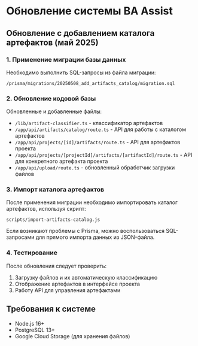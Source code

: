 # Обновление системы BA Assist

## Обновление с добавлением каталога артефактов (май 2025)

### 1. Применение миграции базы данных

Необходимо выполнить SQL-запросы из файла миграции:
```
/prisma/migrations/20250508_add_artifacts_catalog/migration.sql
```

### 2. Обновление кодовой базы

Обновленные и добавленные файлы:
- `/lib/artifact-classifier.ts` - классификатор артефактов
- `/app/api/artifacts/catalog/route.ts` - API для работы с каталогом артефактов
- `/app/api/projects/[id]/artifacts/route.ts` - API для артефактов проекта
- `/app/api/projects/[projectId]/artifacts/[artifactId]/route.ts` - API для конкретного артефакта проекта
- `/app/api/upload/route.ts` - обновленный обработчик загрузки файлов

### 3. Импорт каталога артефактов

После применения миграции необходимо импортировать каталог артефактов, используя скрипт:
```
scripts/import-artifacts-catalog.js
```

Если возникают проблемы с Prisma, можно воспользоваться SQL-запросами для прямого импорта данных из JSON-файла.

### 4. Тестирование

После обновления следует проверить:
1. Загрузку файлов и их автоматическую классификацию
2. Отображение артефактов в интерфейсе проекта
3. Работу API для управления артефактами

## Требования к системе

- Node.js 16+ 
- PostgreSQL 13+
- Google Cloud Storage (для хранения файлов)